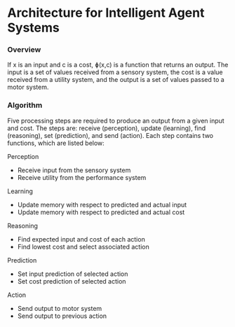 # Architecture for Intelligent Agent Systems
 
### Overview
If x is an input and c is a cost, ɸ(x,c) is a function that returns an output. The input is a set of values received from a sensory system, the cost is a value received from a utility system, and the output is a set of values passed to a motor system.

### Algorithm
Five processing steps are required to produce an output from a given input and cost. The steps are: receive (perception), update (learning), find (reasoning), set (prediction), and send (action). Each step contains two functions, which are listed below:

Perception
- Receive input from the sensory system
- Receive utility from the performance system

Learning
- Update memory with respect to predicted and actual input
- Update memory with respect to predicted and actual cost

Reasoning
- Find expected input and cost of each action
- Find lowest cost and select associated action

Prediction
- Set input prediction of selected action
- Set cost prediction of selected action

Action
- Send output to motor system
- Send output to previous action

